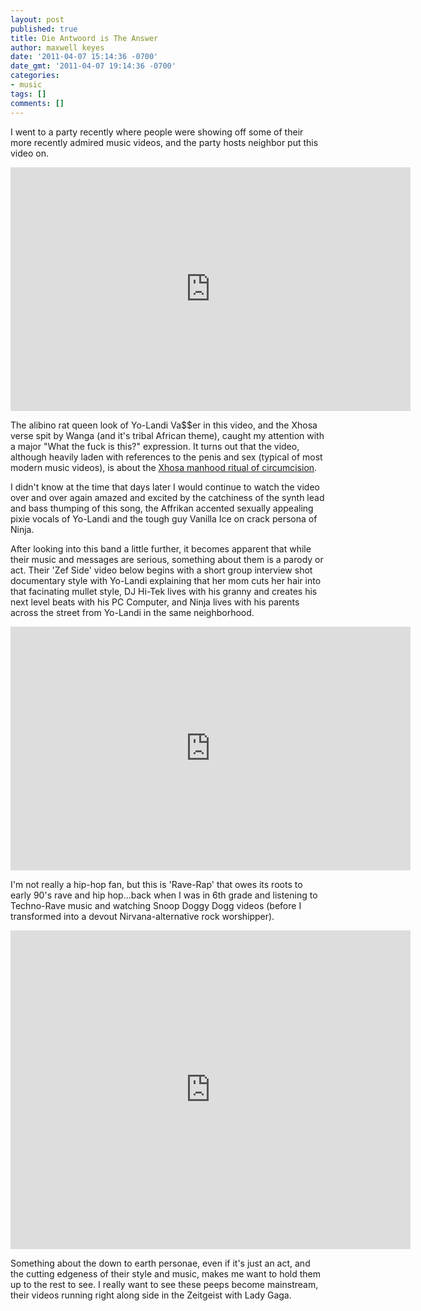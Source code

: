 ```yaml
---
layout: post
published: true
title: Die Antwoord is The Answer
author: maxwell keyes
date: '2011-04-07 15:14:36 -0700'
date_gmt: '2011-04-07 19:14:36 -0700'
categories:
- music
tags: []
comments: []
---
```


I went to a party recently where people were showing off some of their more
recently admired music videos, and the party hosts neighbor put this video on.

<iframe title="YouTube video player" width="640" height="390" src="http://www.youtube.com/embed/KbW9JqM7vho?rel=0&amp;hd=1" frameborder="0" allowfullscreen></iframe>

The alibino rat queen look of Yo-Landi Va$$er in this video, and the Xhosa verse
spit by Wanga (and it's tribal African theme), caught my attention with a major
"What the fuck is this?" expression. It turns out that the video, although
heavily laden with references to the penis and sex (typical of most modern music
videos), is about the [Xhosa manhood ritual of circumcision].

I didn't know at the time that days later I would continue to watch the video
over and over again amazed and excited by the catchiness of the synth lead and
bass thumping of this song, the Affrikan accented sexually appealing pixie
vocals of Yo-Landi and the tough guy Vanilla Ice on crack persona of Ninja.

After looking into this band a little further, it becomes apparent that while
their music and messages are serious, something about them is a parody or act.
Their 'Zef Side' video below begins with a short group interview shot
documentary style with Yo-Landi explaining that her mom cuts her hair into that
facinating mullet style, DJ Hi-Tek lives with his granny and creates his next
level beats with his PC Computer, and Ninja lives with his parents across the
street from Yo-Landi in the same neighborhood.

<iframe title="YouTube video player" width="640" height="390" src="http://www.youtube.com/embed/Q77YBmtd2Rw?rel=0&amp;hd=1" frameborder="0" allowfullscreen></iframe>

I'm not really a hip-hop fan, but this is 'Rave-Rap' that owes its roots to
early 90's rave and hip hop...back when I was in 6th grade and listening to
Techno-Rave music and watching Snoop Doggy Dogg videos (before I transformed
into a devout Nirvana-alternative rock worshipper).

<iframe title="YouTube video player" width="640" height="510" src="http://www.youtube.com/embed/sBYd1MuFMgk?rel=0&amp;hd=1" frameborder="0" allowfullscreen></iframe>

Something about the down to earth personae, even if it's just an act, and the
cutting edgeness of their style and music, makes me want to hold them up to the
rest to see. I really want to see these peeps become mainstream, their videos
running right along side in the Zeitgeist with Lady Gaga.

[Xhosa manhood ritual of circumcision]: http://en.wikipedia.org/wiki/Xhosa_people#Rites_of_passage
